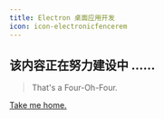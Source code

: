 ```yaml
---
title: Electron 桌面应用开发
icon: icon-electronicfencerem
---
```


<!-- more -->

## 该内容正在努力建设中 ......

> That's a Four-Oh-Four.

[Take me home.](/blog/)

